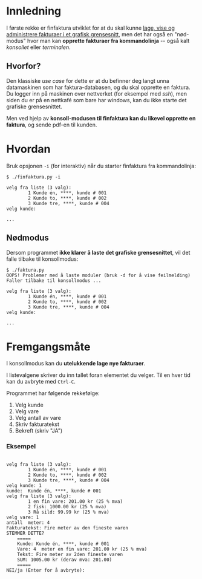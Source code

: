# Innledning #

I første rekke er finfaktura utviklet for at du skal kunne [lage, vise og administrere fakturaer i et grafisk grensesnitt](SlikSerDetUt.md), men det har også en "nød-modus" hvor man kan **opprette fakturaer fra kommandolinja** -- også kalt _konsollet_ eller _terminalen_.

## Hvorfor? ##

Den klassiske _use case_ for dette er at du befinner deg langt unna datamaskinen som har faktura-databasen, og du skal opprette en faktura. Du logger inn på maskinen over nettverket (for eksempel med _ssh_), men siden du er på en nettkafé som bare har windows, kan du ikke starte det grafiske grensesnittet.

Men ved hjelp av **konsoll-modusen til finfaktura kan du likevel opprette en faktura**, og sende pdf-en til kunden.

# Hvordan #

Bruk opsjonen `-i` (for interaktiv) når du starter finfaktura fra kommandolinja:

```
$ ./finfaktura.py -i

velg fra liste (3 valg):
        1 Kunde én, ****, kunde # 001
        2 Kunde to, ****, kunde # 002
        3 Kunde tre, ****, kunde # 004
velg kunde:

...
```


## Nødmodus ##

Dersom programmet **ikke klarer å laste det grafiske grensesnittet**, vil det falle tilbake til konsollmodus:

```
$ ./faktura.py
OOPS! Problemer med å laste moduler (bruk -d for å vise feilmelding)
Faller tilbake til konsollmodus ...

velg fra liste (3 valg):
        1 Kunde én, ****, kunde # 001
        2 Kunde to, ****, kunde # 002
        3 Kunde tre, ****, kunde # 004
velg kunde:

...
```

# Fremgangsmåte #

I konsollmodus kan du **utelukkende lage nye fakturaer**.

I listevalgene skriver du inn tallet foran elementet du velger. Til en hver tid kan du avbryte med `Ctrl-C`.

Programmet har følgende rekkefølge:

  1. Velg kunde
  1. Velg vare
  1. Velg antall av vare
  1. Skriv fakturatekst
  1. Bekreft (skriv "JA")

### Eksempel ###
```

velg fra liste (3 valg):
        1 Kunde én, ****, kunde # 001
        2 Kunde to, ****, kunde # 002
        3 Kunde tre, ****, kunde # 004
velg kunde: 1
kunde:  Kunde én, ****, kunde # 001
velg fra liste (3 valg):
        1 en fin vare: 201.00 kr (25 % mva)
        2 fisk: 1000.00 kr (25 % mva)
        3 Rå sild: 99.99 kr (25 % mva)
velg vare: 1
antall  meter: 4
Fakturatekst: Fire meter av den fineste varen
STEMMER DETTE?
    =====
    Kunde: Kunde én, ****, kunde # 001
    Vare: 4  meter en fin vare: 201.00 kr (25 % mva)
    Tekst: Fire meter av 2den fineste varen
    SUM: 1005.00 kr (derav mva: 201.00)
    =====
NEI/ja (Enter for å avbryte):

```